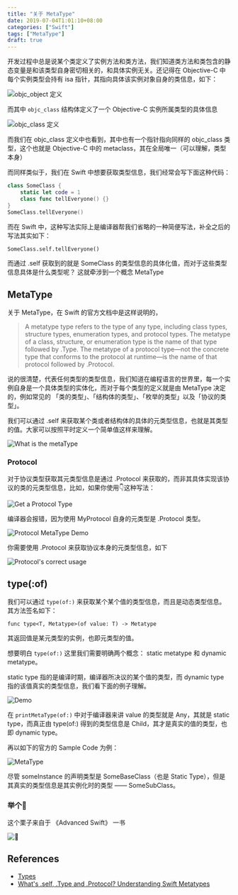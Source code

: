 ```yaml
---
title: "关于 MetaType"
date: 2019-07-04T1:01:10+08:00
categories: ["Swift"]
tags: ["MetaType"]
draft: true
---
```


开发过程中总是说某个类定义了实例方法和类方法，我们知道类方法和类包含的静态变量是和该类型自身密切相关的，和具体实例无关。还记得在 Objective-C 中每个实例类型会持有 isa 指针，其指向具体该实例对象自身的类信息，如下：

![objc_object 定义](https://i.imgur.com/lTSImnV.png)

而其中 `objc_class` 结构体定义了一个 Objective-C 实例所属类型的具体信息

![objc_class 定义](https://i.imgur.com/d4oaI0D.png)

而我们在 objc_class 定义中也看到，其中也有一个指针指向同样的 objc_class 类型，这个也就是 Objective-C 中的 metaclass，其在全局唯一（可以理解，类型本身）

而同样类似于，我们在 Swift 中想要获取类型信息，我们经常会写下面这种代码：

``` swift
class SomeClass {
    static let code = 1
    class func tellEveryone() {}
}
SomeClass.tellEveryone()
```

而在 Swift 中，这种写法实际上是编译器帮我们省略的一种简便写法，补全之后的写法其实如下：

```
SomeClass.self.tellEveryone()
```

而通过 .self 获取到的就是 SomeClass 的类型信息的具体化值，而对于这些类型信息具体是什么类型呢？ 这就牵涉到一个概念 MetaType

## MetaType

关于 MetaType，在 Swift 的官方文档中是这样说明的，

> A metatype type refers to the type of any type, including class types, structure types, enumeration types, and protocol types.
> The metatype of a class, structure, or enumeration type is the name of that type followed by .Type. The metatype of a protocol type—not the concrete type that conforms to the protocol at runtime—is the name of that protocol followed by .Protocol. 

说的很清楚，代表任何类型的类型信息，我们知道在编程语言的世界里，每一个实例自身是一个具体类型的实体化，而对于每个类型的定义就是由 MetaType 决定的，例如常见的 「类的类型」、「结构体的类型」、「枚举的类型」以及「协议的类型」。

我们可以通过 .self 来获取某个类或者结构体的具体的元类型信息，也就是其类型的值。大家可以按照平时定义一个简单值这样来理解。

![What is the metaType](https://i.imgur.com/SeHkinN.png)

### Protocol

对于协议类型获取其元类型信息是通过 .Protocol 来获取的，而非其具体实现该协议的类的元类型信息，比如，如果你使用👇这种写法：

![Get a Protocol Type](https://i.imgur.com/ACmHog7.png)

编译器会报错，因为使用 MyProtocol 自身的元类型是 .Protocol 类型。

![Protocol MetaType Demo](https://i.imgur.com/ETSopLS.png)

你需要使用 .Protocol 来获取协议本身的元类型信息，如下

![Protocol's correct usage](https://i.imgur.com/208plpn.png)


## type(:of)

我们可以通过 `type(of:)` 来获取某个某个值的类型信息，而且是动态类型信息。其方法签名如下：

```
func type<T, Metatype>(of value: T) -> Metatype
```

其返回值是某元类型的实例，也即元类型的值。

想要明白 `type(of:)` 这里我们需要明确两个概念： static metatype 和 dynamic metatype。

static type 指的是编译时期，编译器所决议的某个值的类型，而 dynamic type 指的该值真实的类型信息，我们看下面的例子理解。

![Demo](https://i.imgur.com/W27kJ9X.png)

在 `printMetaType(of:)` 中对于编译器来讲 value 的类型就是 Any，其就是 static type，而真正由 type(of:) 得到的类型信息是 Child，其才是真实的值的类型，也即 dynamic type。

再以如下的官方的 Sample Code 为例：

![MetaType](https://i.imgur.com/I2FxwAo.png)

尽管 someInstance 的声明类型是 SomeBaseClass（也是 Static Type），但是其真实的类型信息是其实例化时的类型 —— SomeSubClass。


### 举个🌰️

这个栗子来自于 《Advanced Swift》 一书

![🌰️](https://i.imgur.com/BRzKDN4.png)


## References

- [Types](https://docs.swift.org/swift-book/ReferenceManual/Types.html)
- [What's .self, .Type and .Protocol? Understanding Swift Metatypes](https://swiftrocks.com/whats-type-and-self-swift-metatypes.html)